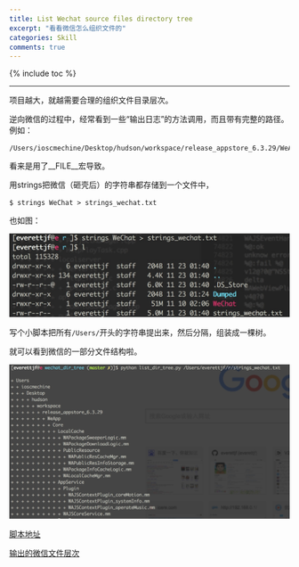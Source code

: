 ```yaml
---
title: List Wechat source files directory tree
excerpt: "看看微信怎么组织文件的"
categories: Skill
comments: true
---
```



{% include toc %}

---


项目越大，就越需要合理的组织文件目录层次。

逆向微信的过程中，经常看到一些“输出日志”的方法调用，而且带有完整的路径。例如：

```
/Users/ioscmechine/Desktop/hudson/workspace/release_appstore_6.3.29/WeApp/Core/LocalCache/WAPackageSweeperLogic.mm
```

看来是用了__FILE__宏导致。

用strings把微信（砸壳后）的字符串都存储到一个文件中，

```
$ strings WeChat > strings_wechat.txt
```

也如图：

![](/media/14798364851450.jpg)

写个小脚本把所有`/Users/`开头的字符串提出来，然后分隔，组装成一棵树。

就可以看到微信的一部分文件结构啦。

![](/media/14798366527896.jpg)


[脚本地址](https://github.com/everettjf/Yolo/ListWechatDirTree)

[输出的微信文件层次](https://github.com/everettjf/Yolo/ListWechatDirTree/wechat_tree.txt)
